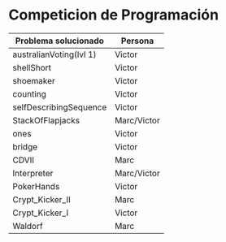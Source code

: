 # Competicion de Programación
Problema solucionado |Persona
-------- | -----
australianVoting(lvl 1) |Victor
shellShort|Victor
shoemaker|Victor
counting|Victor
selfDescribingSequence|Victor
StackOfFlapjacks|Marc/Victor
ones|Victor
bridge|Victor
CDVII|Marc
Interpreter|Marc/Victor
PokerHands|Victor
Crypt_Kicker_II|Marc
Crypt_Kicker_I|Victor
Waldorf|Marc
